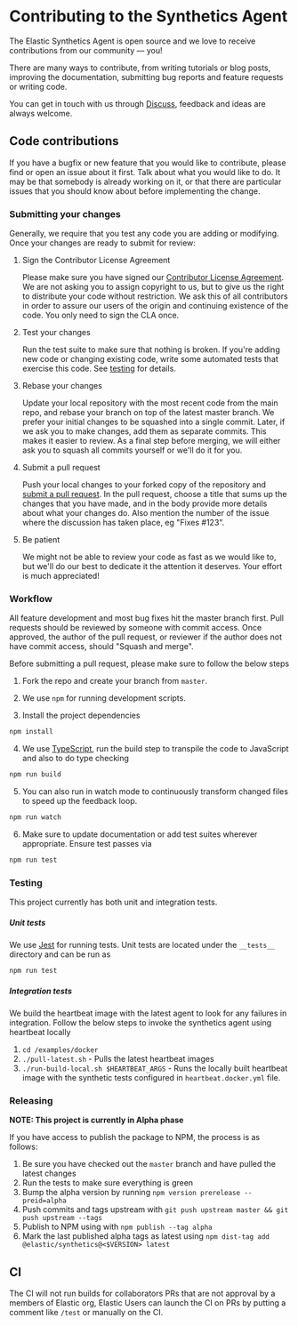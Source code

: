 # Contributing to the Synthetics Agent

The Elastic Synthetics Agent is open source and we love to receive contributions from our community — you!

There are many ways to contribute, from writing tutorials or blog posts,
improving the documentation, submitting bug reports and feature requests or
writing code.

You can get in touch with us through [Discuss](https://discuss.elastic.co/tags/c/observability/uptime/75/synthetics),
feedback and ideas are always welcome.

## Code contributions

If you have a bugfix or new feature that you would like to contribute,
please find or open an issue about it first. Talk about what you would like to do.
It may be that somebody is already working on it,
or that there are particular issues that you should know about before implementing the change.

### Submitting your changes

Generally, we require that you test any code you are adding or modifying.
Once your changes are ready to submit for review:

1. Sign the Contributor License Agreement

   Please make sure you have signed our [Contributor License Agreement](https://www.elastic.co/contributor-agreement/).
   We are not asking you to assign copyright to us, but to give us the right to
   distribute your code without restriction. We ask this of all contributors in
   order to assure our users of the origin and continuing existence of the code.
   You only need to sign the CLA once.

2. Test your changes

   Run the test suite to make sure that nothing is broken. If you're adding new
   code or changing existing code, write some automated tests that exercise this
   code. See [testing](#testing) for details.

3. Rebase your changes

   Update your local repository with the most recent code from the main repo,
   and rebase your branch on top of the latest master branch. We prefer your
   initial changes to be squashed into a single commit. Later, if we ask you to
   make changes, add them as separate commits. This makes it easier to review.
   As a final step before merging, we will either ask you to squash all commits
   yourself or we'll do it for you.

4. Submit a pull request

   Push your local changes to your forked copy of the repository and [submit a
   pull request](https://help.github.com/articles/using-pull-requests). In the
   pull request, choose a title that sums up the changes that you have made,
   and in the body provide more details about what your changes do. Also mention
   the number of the issue where the discussion has taken place, eg "Fixes #123".

5. Be patient

   We might not be able to review your code as fast as we would like to,
   but we'll do our best to dedicate it the attention it deserves.
   Your effort is much appreciated!

### Workflow

All feature development and most bug fixes hit the master branch first.
Pull requests should be reviewed by someone with commit access. Once approved,
the author of the pull request, or reviewer if the author does not have commit
access, should "Squash and merge".

Before submitting a pull request, please make sure to follow the below steps

1. Fork the repo and create your branch from `master`.

2. We use `npm` for running development scripts.

3. Install the project dependencies

```sh
npm install
```

4. We use [TypeScript](https://www.typescriptlang.org/), run the build step to
   transpile the code to JavaScript and also to do type checking

```sh
npm run build
```

5. You can also run in watch mode to continuously transform changed files to
   speed up the feedback loop.

```sh
npm run watch
```

6. Make sure to update documentation or add test suites wherever appropriate.
   Ensure test passes via

```sh
npm run test
```

### Testing

This project currently has both unit and integration tests.

##### Unit tests

We use [Jest](https://github.com/facebook/jest) for running tests. Unit tests
are located under the `__tests__` directory and can be run as

```sh
npm run test
```

##### Integration tests

We build the heartbeat image with the latest agent to look for any failures in
integration. Follow the below steps to invoke the synthetics agent using
heartbeat locally

1. `cd /examples/docker`
2. `./pull-latest.sh` - Pulls the latest heartbeat images
3. `./run-build-local.sh $HEARTBEAT_ARGS` - Runs the locally built heartbeat image with the
   synthetic tests configured in `heartbeat.docker.yml` file.

### Releasing

**NOTE: This project is currently in Alpha phase**

If you have access to publish the package to NPM, the process is as follows:

1. Be sure you have checked out the `master` branch and have pulled the latest changes
1. Run the tests to make sure everything is green
1. Bump the alpha version by running `npm version prerelease --preid=alpha`
1. Push commits and tags upstream with `git push upstream master && git push upstream --tags`
1. Publish to NPM using with `npm publish --tag alpha`
1. Mark the last published alpha tags as latest using `npm dist-tag add @elastic/synthetics@<$VERSION> latest`

## CI

The CI will not run builds for collaborators PRs that are not approval by a members of Elastic org,
Elastic Users can launch the CI on PRs by putting a comment like `/test` or manually on the CI.
